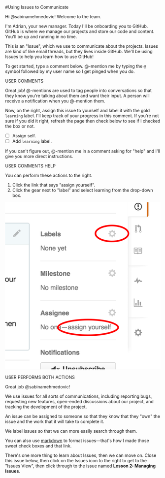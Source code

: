 #Using Issues to Communicate

Hi @sabinamehmedovic! Welcome to the team.

I'm Adrian, your new manager. Today I'll be onboarding you to GitHub. GitHub is where we manage our projects and store our code and content. You'll be up and running in no time.

This is an "Issue", which we use to communicate about the projects. Issues are kind of like email threads, but they lives inside GitHub. We'll be using Issues to help you learn how to use GitHub!

To get started, type a comment below. @-mention me by typing the `@` symbol followed by my user name so I get pinged when you do.


USER COMMENTS

Great job! @-mentions are used to tag people into conversations so that they know you're talking about them and want their input. A person will receive a notification when you @-mention them.

Now, on the right, assign this issue to yourself and label it with the gold `learning` label. I'll keep track of your progress in this comment. If you're not sure if you did it right, refresh the page then check below to see if I checked the box or not.

- [ ] Assign self.
- [ ] Add `learning` label.

If you can't figure out, @-mention me in a comment asking for "help" and I'll give you more direct instructions.



USER COMMENTS HELP

You can perform these actions to the right. 

1. Click the link that says "assign yourself".
2. Click the gear next to "label" and select learning from the drop-down box. 

![Label and Assigning Tutorial](https://github.com/1point618/codename-exemplar/blob/master/img/label-assign.png)


USER PERFORMS BOTH ACTIONS

Great job @sabinamehmedovic!

We use issues for all sorts of communications, including reporting bugs, requesting new features, open-ended discussions about our project, and tracking the development of the project. 

An issue can be assigned to someone so that they know that they "own" the issue and the work that it will take to complete it. 

We label issues so that we can more easily search through them. 

You can also use [markdown](https://help.github.com/articles/markdown-basics/) to format issues—that's how I made those sweet check boxes and that link. 

There's one more thing to learn about Issues, then we can move on. Close this issue below, then click on the Issues icon to the right to get to the "Issues View", then click through to the issue named **Lesson 2: Managing Issues**. 